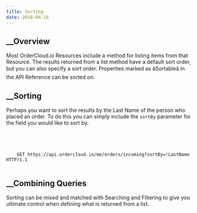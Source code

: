 ```yaml
---
title: Sorting
date: 2018-04-16
---
```







## __Overview





Most OrderCloud.io Resources include a method for listing items from that
Resource. The results returned from a list method have a default sort order,
but you can also specify a sort order. Properties marked as âSortableâ in
the API Reference can be sorted on.









## __Sorting





Perhaps you want to sort the results by the Last Name of the person who placed
an order. To do this you can simply include the `sortBy` parameter for the
field you would like to sort by.



```


    
    
    GET https://api.ordercloud.io/me/orders/incoming?sortBy=!LastName HTTP/1.1
    

```









##  __Combining Queries





Sorting can be mixed and matched with Searching and Filtering to give you
ultimate control when defining what is returned from a list.





